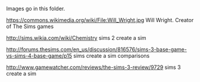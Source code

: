 
Images go in this folder.

https://commons.wikimedia.org/wiki/File:Will_Wright.jpg
  Will Wright. Creator of The Sims games

http://sims.wikia.com/wiki/Chemistry
sims 2 create a sim

http://forums.thesims.com/en_us/discussion/816576/sims-3-base-game-vs-sims-4-base-game/p15
sims create a sim comparisons

http://www.gamewatcher.com/reviews/the-sims-3-review/9729
sims 3 create a sim
